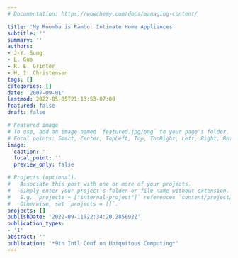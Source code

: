 ```yaml
---
# Documentation: https://wowchemy.com/docs/managing-content/

title: 'My Roomba is Rambo: Intimate Home Appliances'
subtitle: ''
summary: ''
authors:
- J-Y. Sung
- L. Guo
- R. E. Grinter
- H. I. Christensen
tags: []
categories: []
date: '2007-09-01'
lastmod: 2022-05-05T21:13:53-07:00
featured: false
draft: false

# Featured image
# To use, add an image named `featured.jpg/png` to your page's folder.
# Focal points: Smart, Center, TopLeft, Top, TopRight, Left, Right, BottomLeft, Bottom, BottomRight.
image:
  caption: ''
  focal_point: ''
  preview_only: false

# Projects (optional).
#   Associate this post with one or more of your projects.
#   Simply enter your project's folder or file name without extension.
#   E.g. `projects = ["internal-project"]` references `content/project/deep-learning/index.md`.
#   Otherwise, set `projects = []`.
projects: []
publishDate: '2022-09-11T22:34:20.285692Z'
publication_types:
- '1'
abstract: ''
publication: '*9th Intl Conf on Ubiquitous Computing*'
---
```

